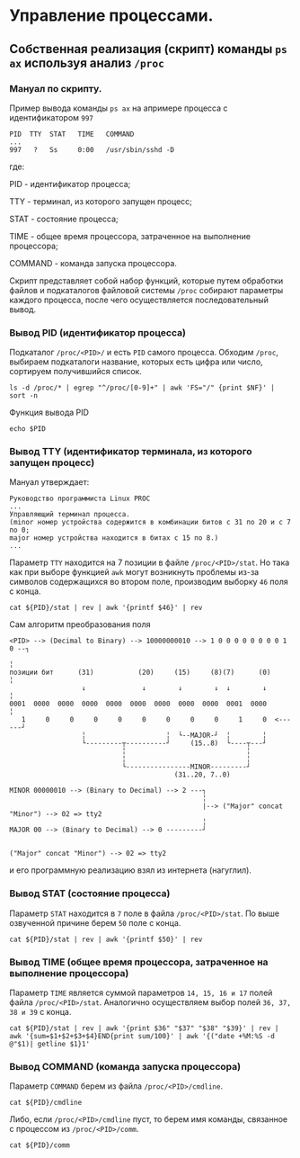 # Управление процессами.

## Собственная реализация (скрипт) команды `ps ax` используя анализ `/proc`

### Мануал по скрипту.

Пример вывода команды `ps ax` на апримере процесса с идентификатором `997`

```
PID  TTY  STAT   TIME   COMMAND
...
997   ?   Ss     0:00   /usr/sbin/sshd -D
```
где:

PID - идентификатор процесса;

TTY - терминал, из которого запущен процесс;

STAT - состояние процесса;

TIME - общее время процессора, затраченное на выполнение процессора;

COMMAND - команда запуска процессора.

Скрипт представляет собой набор функций, которые путем обработки файлов и подкаталогов файловой системы `/proc` собирают параметры каждого процесса, после чего осуществляется последовательный вывод.

### Вывод PID (идентификатор процесса)

Подкаталог `/proc/<PID>/` и есть `PID` самого процесса. Обходим `/proc`, выбираем подкаталоги название, которых есть цифра или число, сортируем получившийся список.

```
ls -d /proc/* | egrep "^/proc/[0-9]+" | awk 'FS="/" {print $NF}' | sort -n
```
Функция вывода PID

```
echo $PID
```

### Вывод TTY (идентификатор терминала, из которого запущен процесс)

Мануал утверждает:

```
Руководство программиста Linux PROC
...
Управляющий терминал процесса.
(minor номер устройства содержится в комбинации битов с 31 по 20 и с 7 по 0;
major номер устройства находится в битах с 15 по 8.)
...
```

Параметр `TTY` находится на 7 позиции в файле `/proc/<PID>/stat`. Но така как при выборе функцией `awk`  могут возникнуть проблемы из-за символов содержащихся во втором поле, производим выборку `46` поля с конца.

```
cat ${PID}/stat | rev | awk '{printf $46}' | rev
```
Сам алгоритм преобразования поля 

```
<PID> --> (Decimal to Binary) --> 10000000010 --> 1 0 0 0 0 0 0 0 0 1 0 --┐
                                                                         ╎
позиции бит      (31)           (20)     (15)     (8)(7)      (0)        ╎ 
                  ↓              ↓        ↓        ↓  ↓        ↓         ╎ 
0001  0000  0000  0000  0000  0000  0000  0000  0000  0001  0000         ╎ 
   1     0     0     0     0     0     0     0     0     1     0  <------┘ 
                  ╎                    ╎  └--MAJOR-┘  ╎        ╎
                  └---------┬----------┘     (15..8)  └----┬---┘
                            ╎                              ╎
                            ╎                              ╎
                            └----------------MINOR---------┘
                                         (31..20, 7..0) 
                            
MINOR 00000010 --> (Binary to Decimal) --> 2 ---┐
                                                ╎
                                                |--> ("Major" concat "Minor") --> 02 => tty2
                                                ╎
MAJOR 00 --> (Binary to Decimal) --> 0 ---------┘ 


("Major" concat "Minor") --> 02 => tty2
```

и его программную реализацию взял из интернета (нагуглил).

### Вывод STAT (состояние процесса)

Параметр `STAT` находится в `7` поле в файла `/proc/<PID>/stat`. По выше озвученной причине берем `50` поле с конца.

```
cat ${PID}/stat | rev | awk '{printf $50}' | rev
```

### Вывод TIME (общее время процессора, затраченное на выполнение процессора)

Параметр `TIME` является суммой параметров `14, 15, 16 и 17` полей файла `/proc/<PID>/stat`. Аналогично осуществляем выбор полей  `36, 37, 38 и 39` с конца.

```
cat ${PID}/stat | rev | awk '{print $36" "$37" "$38" "$39}' | rev | awk '{sum=$1+$2+$3+$4}END{print sum/100}' | awk '{("date +%M:%S -d @"$1)| getline $1}1'
```
### Вывод COMMAND (команда запуска процессора)

Параметр `COMMAND` берем из файла `/proc/<PID>/cmdline`.

```
cat ${PID}/cmdline
```

Либо, если `/proc/<PID>/cmdline` пуст, то берем имя
команды, связанное с процессом из `/proc/<PID>/comm`.

```
cat ${PID}/comm
```